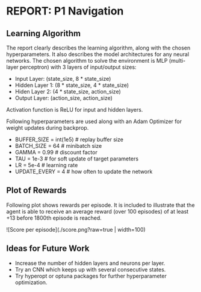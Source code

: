 # REPORT: P1 Navigation


## Learning Algorithm

The report clearly describes the learning algorithm, along with the chosen hyperparameters. It also describes the model architectures for any neural networks.
The chosen algorithm to solve the environment is MLP (multi-layer perceptron) with 3 layers of input/output sizes:

- Input Layer: (state_size, 8 * state_size)
- Hidden Layer 1: (8 * state_size, 4 * state_size)
- Hiden Layer 2: (4 * state_size, action_size)
- Output Layer: (action_size, action_size)

Activation function is ReLU for input and hidden layers.

Following hyperparameters are used along with an Adam Optimizer for weight updates during backprop.

- BUFFER_SIZE = int(1e5)  # replay buffer size
- BATCH_SIZE = 64         # minibatch size
- GAMMA = 0.99            # discount factor
- TAU = 1e-3              # for soft update of target parameters
- LR = 5e-4               # learning rate 
- UPDATE_EVERY = 4        # how often to update the network


## Plot of Rewards
	
Following plot shows rewards per episode. It is included to illustrate that the agent is able to receive an average reward (over 100 episodes) of at least +13 before 1800th episode is reached.

![Score per episode](./score.png?raw=true | width=100)

## Ideas for Future Work

- Increase the number of hidden layers and neurons per layer.
- Try an CNN which keeps up with several consecutive states.
- Try hyperopt or optuna packages for further hyperparameter optimization.

